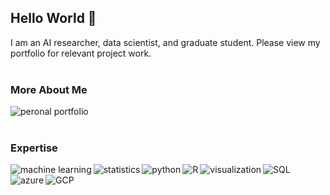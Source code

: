 <!--
**cbenge509/cbenge509** is a ✨ _special_ ✨ repository because its `README.md` (this file) appears on your GitHub profile.

Here are some ideas to get you started:

- 🔭 I’m currently working on ...
- 🌱 I’m currently learning ...
- 👯 I’m looking to collaborate on ...
- 🤔 I’m looking for help with ...
- 💬 Ask me about ...
- 📫 How to reach me: ...
- 😄 Pronouns: ...
- ⚡ Fun fact: ...
-->

## Hello World 👋

I am an AI researcher, data scientist, and graduate student.  Please view my portfolio for relevant project work.
<br>
<br>


### More About Me
[<img align="left" alt="peronal portfolio" src="https://img.shields.io/badge/portfolio-%23ED7D31.svg?&style=for-the-badge&logo=portfolio&logoColor=white" />](https://cbenge509.github.io/)
<br>
<br>
### Expertise

<img align="left" alt="machine learning" src="https://img.shields.io/badge/machine%20learning%20-%2320232a.svg?&style=for-the-badge&logo=machine-learning&logoColor=%2361DAFB" />
<img align="left" alt="statistics" src="https://img.shields.io/badge/statistics%20-%2343853D.svg?&style=for-the-badge&logo=statistics&logoColor=white" />
<img align="left" alt="python" src="https://img.shields.io/badge/python-%23232F3E?logo=python&logoColor=white&style=for-the-badge" />
<img align="left" alt="R" src="https://img.shields.io/badge/R-%23316192.svg?&style=for-the-badge&logo=R&logoColor=white" />
<img align="left" alt="visualization" src="https://img.shields.io/badge/visualization-3DDC84?logo=visualization&logoColor=white&style=for-the-badge" />
<img align="left" alt="SQL" src="https://img.shields.io/badge/SQL%20-%238661C5.svg?&style=for-the-badge&logo=SQL&logoColor=white" />
<img align="left" alt="azure" src="https://img.shields.io/badge/azure%20-%230078D4.svg?&style=for-the-badge&logo=azure&logoColor=white" />
<img align="left" alt="GCP" src="https://img.shields.io/badge/Google-Cloud-blue" size="20" style="Bold"/>
<br>
<br>
